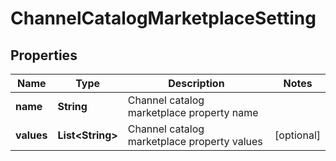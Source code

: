 
# ChannelCatalogMarketplaceSetting

## Properties
Name | Type | Description | Notes
------------ | ------------- | ------------- | -------------
**name** | **String** | Channel catalog marketplace property name | 
**values** | **List&lt;String&gt;** | Channel catalog marketplace property values |  [optional]



